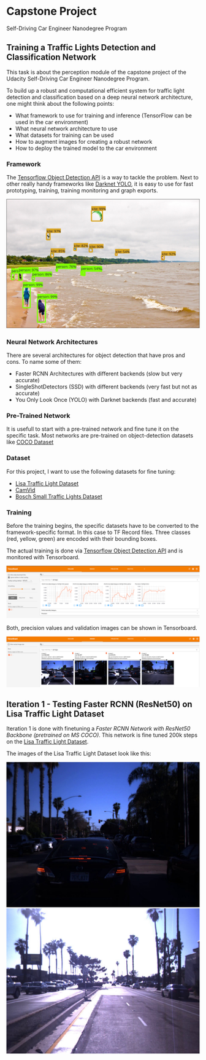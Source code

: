 # Capstone Project
Self-Driving Car Engineer Nanodegree Program

[//]: # (Image References)
[image1]: ./imgs/training_trafficlight_sg/training_monitoring.png "moni1"
[image2]: ./imgs/training_trafficlight_sg/training_monitoring2.png "moni2"

[image3]: ./imgs/training_trafficlight_sg/detection1.jpg "detect1"
[image4]: ./imgs/training_trafficlight_sg/detection1b.jpg "detect2"
[image5]: ./imgs/training_trafficlight_sg/detection1c.jpg "detect3"
[image6]: ./imgs/training_trafficlight_sg/detection2.jpg "detect4"
[image7]: ./imgs/training_trafficlight_sg/detection2b.jpg "detect5"
[image8]: ./imgs/training_trafficlight_sg/detection3.jpg "detect6"

[image9]: ./imgs/training_trafficlight_sg/daySequence1.jpg "orig_modality1"
[image10]: ./imgs/training_trafficlight_sg/daySequence1b.jpg "orig_modality2"

[image11]: https://github.com/tensorflow/models/blob/master/research/object_detection/g3doc/img/kites_detections_output.jpg "tensorflow_object"


## Training a Traffic Lights Detection and Classification Network

This task is about the perception module of the capstone project of the Udacity Self-Driving Car Engineer Nanodegree Program.

To build up a robust and computational efficient system for traffic light detection and classification based on a deep neural network architecture, one might think about the following points:

- What framework to use for training and inference (TensorFlow can be used in the car environment)
- What neural network architecture to use
- What datasets for training can be used
- How to augment images for creating a robust network
- How to deploy the trained model to the car environment


### Framework

The [Tensorflow Object Detection API](https://github.com/tensorflow/models/tree/master/research/object_detection) is a way to tackle the problem. Next to other really handy frameworks like [Darknet YOLO](https://pjreddie.com/darknet/yolo/), it is easy to use for fast prototyping, training, training monitoring and graph exports.

![detectionAPI][image11]

### Neural Network Architectures

There are several architectures for object detection that have pros and cons. To name some of them:

- Faster RCNN Architectures with different backends (slow but very accurate)
- SingleShotDetectors (SSD) with different backends (very fast but not as accurate)
- You Only Look Once (YOLO) with Darknet backends (fast and accurate)


### Pre-Trained Network

It is usefull to start with a pre-trained network and fine tune it on the specific task. Most networks are pre-trained on object-detection datasets like [COCO Dataset](http://cocodataset.org/#home) 


### Dataset

For this project, I want to use the following datasets for fine tuning:
- [Lisa Traffic Light Dataset](https://www.kaggle.com/mbornoe/lisa-traffic-light-dataset/home)
- [CamVid](http://mi.eng.cam.ac.uk/research/projects/VideoRec/CamVid/)
- [Bosch Small Traffic Lights Dataset](https://hci.iwr.uni-heidelberg.de/node/6132)


### Training

Before the training begins, the specific datasets have to be converted to the framework-specific format. In this case to TF Record files. Three classes (red, yellow, green) are encoded with their bounding boxes.

The actual training is done via [Tensorflow Object Detection API](https://github.com/tensorflow/models/tree/master/research/object_detection) and is monitored with Tensorboard.

![monitor1][image1]

Both, precision values and validation images can be shown in Tensorboard.

![monitor2][image2]


## Iteration 1 - Testing Faster RCNN (ResNet50) on Lisa Traffic Light Dataset

Iteration 1 is done with finetuning a *Faster RCNN Network with ResNet50 Backbone (pretrained on MS COCO)*. This network is fine tuned 200k steps on the [Lisa Traffic Light Dataset](https://www.kaggle.com/mbornoe/lisa-traffic-light-dataset/home).

The images of the Lisa Traffic Light Dataset look like this:

![orig_1][image9]
![orig_2][image10]




